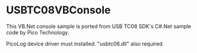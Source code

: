 USBTC08VBConsole
================

This VB.Net console sample is ported from USB TC08 SDK's C#.Net sample code by Pico Technology.

PicoLog device driver must installed.
"usbtc08.dll" also required.
